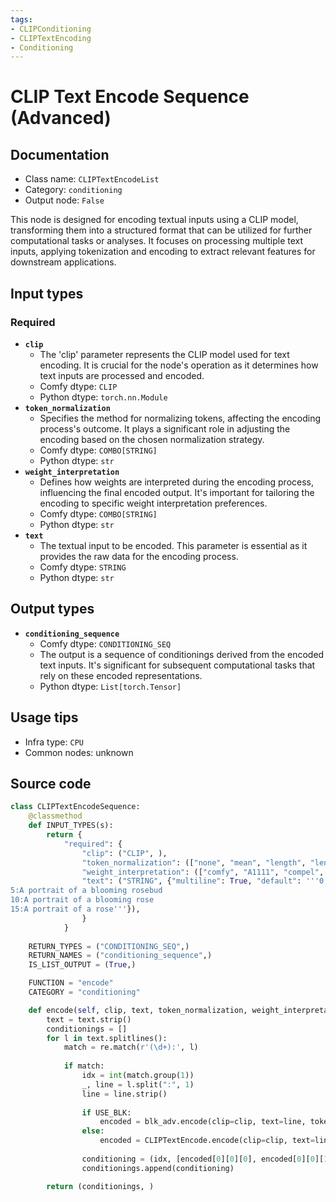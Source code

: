 ```yaml
---
tags:
- CLIPConditioning
- CLIPTextEncoding
- Conditioning
---
```


# CLIP Text Encode Sequence (Advanced)
## Documentation
- Class name: `CLIPTextEncodeList`
- Category: `conditioning`
- Output node: `False`

This node is designed for encoding textual inputs using a CLIP model, transforming them into a structured format that can be utilized for further computational tasks or analyses. It focuses on processing multiple text inputs, applying tokenization and encoding to extract relevant features for downstream applications.
## Input types
### Required
- **`clip`**
    - The 'clip' parameter represents the CLIP model used for text encoding. It is crucial for the node's operation as it determines how text inputs are processed and encoded.
    - Comfy dtype: `CLIP`
    - Python dtype: `torch.nn.Module`
- **`token_normalization`**
    - Specifies the method for normalizing tokens, affecting the encoding process's outcome. It plays a significant role in adjusting the encoding based on the chosen normalization strategy.
    - Comfy dtype: `COMBO[STRING]`
    - Python dtype: `str`
- **`weight_interpretation`**
    - Defines how weights are interpreted during the encoding process, influencing the final encoded output. It's important for tailoring the encoding to specific weight interpretation preferences.
    - Comfy dtype: `COMBO[STRING]`
    - Python dtype: `str`
- **`text`**
    - The textual input to be encoded. This parameter is essential as it provides the raw data for the encoding process.
    - Comfy dtype: `STRING`
    - Python dtype: `str`
## Output types
- **`conditioning_sequence`**
    - Comfy dtype: `CONDITIONING_SEQ`
    - The output is a sequence of conditionings derived from the encoded text inputs. It's significant for subsequent computational tasks that rely on these encoded representations.
    - Python dtype: `List[torch.Tensor]`
## Usage tips
- Infra type: `CPU`
- Common nodes: unknown


## Source code
```python
class CLIPTextEncodeSequence:
    @classmethod
    def INPUT_TYPES(s):
        return {
            "required": {
                "clip": ("CLIP", ),
                "token_normalization": (["none", "mean", "length", "length+mean"],),
                "weight_interpretation": (["comfy", "A1111", "compel", "comfy++"],),
                "text": ("STRING", {"multiline": True, "default": '''0:A portrait of a rosebud
5:A portrait of a blooming rosebud
10:A portrait of a blooming rose
15:A portrait of a rose'''}),
                }
            }
        
    RETURN_TYPES = ("CONDITIONING_SEQ",)
    RETURN_NAMES = ("conditioning_sequence",)
    IS_LIST_OUTPUT = (True,)

    FUNCTION = "encode"
    CATEGORY = "conditioning"

    def encode(self, clip, text, token_normalization, weight_interpretation):
        text = text.strip()
        conditionings = []
        for l in text.splitlines():
            match = re.match(r'(\d+):', l)
            
            if match:
                idx = int(match.group(1))
                _, line = l.split(":", 1)
                line = line.strip()
                
                if USE_BLK:
                    encoded = blk_adv.encode(clip=clip, text=line, token_normalization=token_normalization, weight_interpretation=weight_interpretation)
                else:
                    encoded = CLIPTextEncode.encode(clip=clip, text=line)
                
                conditioning = (idx, [encoded[0][0][0], encoded[0][0][1]])
                conditionings.append(conditioning)

        return (conditionings, )

```
